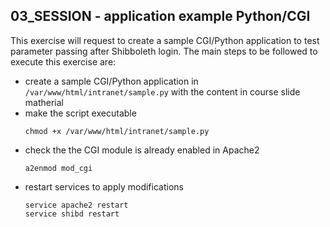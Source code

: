## 03_SESSION - application example Python/CGI
   This exercise will request to create a sample CGI/Python application to test parameter passing after Shibboleth login.
   The main steps to be followed to execute this exercise are:
   * create a sample CGI/Python application in ``/var/www/html/intranet/sample.py`` with the content in course slide matherial
   * make the script executable
     ```
     chmod +x /var/www/html/intranet/sample.py
     ```
   * check the the CGI module is already enabled in Apache2
     ```
     a2enmod mod_cgi
     ```
   * restart services to apply modifications
     ```
     service apache2 restart
     service shibd restart
     ```
